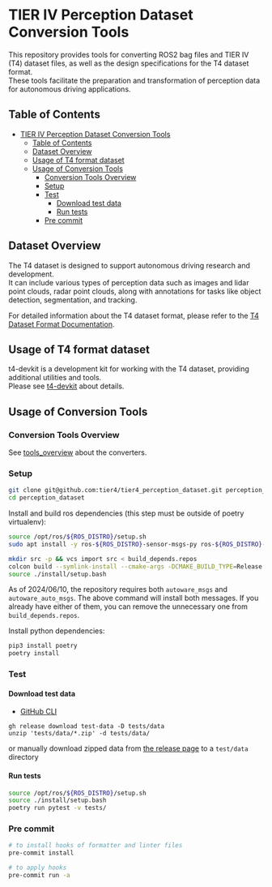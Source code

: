 # TIER IV Perception Dataset Conversion Tools

This repository provides tools for converting ROS2 bag files and TIER IV (T4) dataset files, as well as the design specifications for the T4 dataset format.  
These tools facilitate the preparation and transformation of perception data for autonomous driving applications.

## Table of Contents

- [TIER IV Perception Dataset Conversion Tools](#tier-iv-perception-dataset-conversion-tools)
  - [Table of Contents](#table-of-contents)
  - [Dataset Overview](#dataset-overview)
  - [Usage of T4 format dataset](#usage-of-t4-format-dataset)
  - [Usage of Conversion Tools](#usage-of-conversion-tools)
    - [Conversion Tools Overview](#conversion-tools-overview)
    - [Setup](#setup)
    - [Test](#test)
      - [Download test data](#download-test-data)
      - [Run tests](#run-tests)
    - [Pre commit](#pre-commit)

## Dataset Overview

The T4 dataset is designed to support autonomous driving research and development.  
It can include various types of perception data such as images and lidar point clouds, radar point clouds, along with annotations for tasks like object detection, segmentation, and tracking.

For detailed information about the T4 dataset format, please refer to the [T4 Dataset Format Documentation](docs/t4_format_3d_detailed.md).

## Usage of T4 format dataset

t4-devkit is a development kit for working with the T4 dataset, providing additional utilities and tools.  
Please see [t4-devkit](https://tier4.github.io/t4-devkit) about details.

## Usage of Conversion Tools

### Conversion Tools Overview

See [tools_overview](docs/tools_overview.md) about the converters.

### Setup

```bash
git clone git@github.com:tier4/tier4_perception_dataset.git perception_dataset
cd perception_dataset
```

Install and build ros dependencies (this step must be outside of poetry virtualenv):

```bash
source /opt/ros/${ROS_DISTRO}/setup.sh
sudo apt install -y ros-${ROS_DISTRO}-sensor-msgs-py ros-${ROS_DISTRO}-rosbag2-storage-mcap ros-${ROS_DISTRO}-radar-msgs

mkdir src -p && vcs import src < build_depends.repos
colcon build --symlink-install --cmake-args -DCMAKE_BUILD_TYPE=Release --packages-up-to autoware_auto_perception_msgs autoware_perception_msgs tier4_perception_msgs oxts_msgs vehicle_msgs
source ./install/setup.bash
```

As of 2024/06/10, the repository requires both `autoware_msgs` and `autoware_auto_msgs`. The above command will install both messages.
If you already have either of them, you can remove the unnecessary one from `build_depends.repos`.

Install python dependencies:

```bash
pip3 install poetry
poetry install
```

### Test

#### Download test data

- [GitHub CLI](https://github.com/cli/cli#installation)

```shell
gh release download test-data -D tests/data
unzip 'tests/data/*.zip' -d tests/data/
```

or manually download zipped data from [the release page](https://github.com/tier4/tier4_perception_dataset/releases/tag/test-data) to a `test/data` directory

#### Run tests

```bash
source /opt/ros/${ROS_DISTRO}/setup.sh
source ./install/setup.bash
poetry run pytest -v tests/
```

### Pre commit

```bash
# to install hooks of formatter and linter files
pre-commit install

# to apply hooks
pre-commit run -a
```
